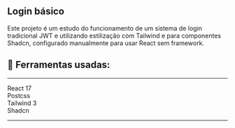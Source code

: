 ## Login básico

Este projeto é um estudo do funcionamento de um sistema de login tradicional JWT e utilizando estilização com Tailwind e para componentes Shadcn, configurado manualmente para usar React sem framework.

## 🔨 Ferramentas usadas:

---

React 17 <br> 
Postcss <br> 
Tailwind 3 <br>
Shadcn <br>

---
